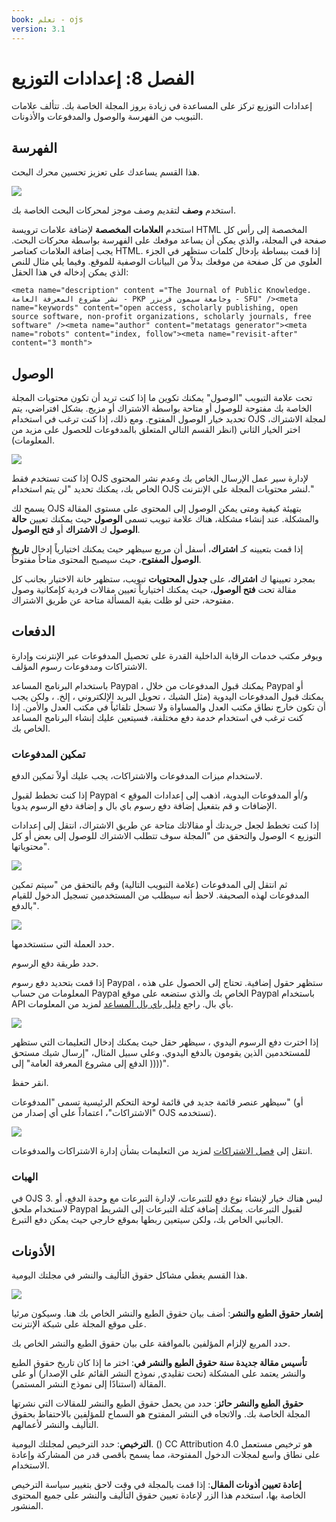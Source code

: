 ```yaml
---
book: تعلم - ojs
version: 3.1
---
```


# الفصل 8: إعدادات التوزيع

إعدادات التوزيع تركز على المساعدة في زيادة بروز المجلة الخاصة بك. تتألف علامات التبويب من الفهرسة والوصول والمدفوعات والأذونات.

## الفهرسة

هذا القسم يساعدك على تعزيز تحسين محرك البحث.

![](./assets/learning-ojs3.1-jm-settings-dist-index.png)

استخدم **وصف** لتقديم وصف موجز لمحركات البحث الخاصة بك.

استخدم **العلامات المخصصة** لإضافة علامات ترويسة HTML المخصصة إلى رأس كل صفحة في المجلة، والذي يمكن أن يساعد موقعك على الفهرسة بواسطة محركات البحث. يجب إضافة العلامات كعناصر HTML. إذا قمت ببساطة بإدخال كلمات ستظهر في الجزء العلوي من كل صفحة من موقعك بدلاً من البيانات الوصفية للموقع. وفيما يلي مثال للنص الذي يمكن إدخاله في هذا الحقل:

```
<meta name="description" content ="The Journal of Public Knowledge. نشر مشروع المعرفة العامة - PKP وجامعة سيمون فريزر - SFU" /><meta name="keywords" content="open access, scholarly publishing, open source software, non-profit organizations, scholarly journals, free software" /><meta name="author" content="metatags generator"><meta name="robots" content="index, follow"><meta name="revisit-after" content="3 month">
```

## الوصول

تحت علامة التبويب "الوصول" يمكنك تكوين ما إذا كنت تريد أن تكون محتويات المجلة الخاصة بك مفتوحة للوصول أو متاحة بواسطة الاشتراك أو مزيج. بشكل افتراضي، يتم تحديد خيار الوصول المفتوح. ومع ذلك، إذا كنت ترغب في استخدام OJS لمجلة الاشتراك، اختر الخيار الثاني (انظر القسم التالي المتعلق بالمدفوعات للحصول على مزيد من المعلومات).

![](./assets/learning-ojs3.1-jm-settings-dist-access.png)

إذا كنت تستخدم فقط OJS لإدارة سير عمل الإرسال الخاص بك وعدم نشر المحتوى الخاص بك، يمكنك تحديد "لن يتم استخدام OJS لنشر محتويات المجلة على الإنترنت."

يسمح لك OJS بتهيئة كيفية ومتى يمكن الوصول إلى المحتوى على مستوى المقالة والمشكلة. عند إنشاء مشكلة، هناك علامة تبويب تسمى **الوصول** حيث يمكنك تعيين **حالة الوصول** ك **الاشتراك** أو **فتح الوصول**.

إذا قمت بتعيينه كـ **اشتراك**، أسفل أن مربع سيظهر حيث يمكنك اختيارياً إدخال **تاريخ الوصول المفتوح**، حيث سيصبح المحتوى متاحاً مفتوحاً.

بمجرد تعيينها ك **اشتراك**، على **جدول المحتويات** تبويب، ستظهر خانة الاختيار بجانب كل مقالة تحت **فتح الوصول**، حيث يمكنك اختيارياً تعيين مقالات فردية كإمكانية وصول مفتوحة، حتى لو ظلت بقية المسألة متاحة عن طريق الاشتراك.

## الدفعات

ويوفر مكتب خدمات الرقابة الداخلية القدرة على تحصيل المدفوعات عبر الإنترنت وإدارة الاشتراكات ومدفوعات رسوم المؤلف.

باستخدام البرنامج المساعد Paypal ، يمكنك قبول المدفوعات من خلال Paypal أو يمكنك قبول المدفوعات اليدوية (مثل الشيك ، تحويل البريد الإلكتروني ، إلخ. ، ولكن يجب أن تكون خارج نطاق مكتب العدل والمساواة ولا تسجل تلقائياً في مكتب العدل والأمن.  إذا كنت ترغب في استخدام خدمة دفع مختلفة، فسيتعين عليك إنشاء البرنامج المساعد الخاص بك.

### تمكين المدفوعات

لاستخدام ميزات المدفوعات والاشتراكات، يجب عليك أولاً تمكين الدفع.

إذا كنت تخطط لقبول Paypal و/أو المدفوعات اليدوية، اذهب إلى إعدادات الموقع > الإضافات و قم بتفعيل إضافة دفع رسوم باي بال و إضافة دفع الرسوم يدويا.

إذا كنت تخطط لجعل جريدتك أو مقالاتك متاحة عن طريق الاشتراك، انتقل إلى إعدادات التوزيع > الوصول والتحقق من "المجلة سوف تتطلب الاشتراك للوصول إلى بعض أو كل محتوياتها".

![](./assets/learning-ojs3.1-jm-settings-dist-access.png)

ثم انتقل إلى المدفوعات (علامة التبويب التالية) وقم بالتحقق من "سيتم تمكين المدفوعات لهذه الصحيفة. لاحظ أنه سيطلب من المستخدمين تسجيل الدخول للقيام بالدفع".

![](./assets/learning-ojs3.1-jm-settings-dist-pay.png)

حدد العملة التي ستستخدمها.

حدد طريقة دفع الرسوم.

إذا قمت بتحديد دفع رسوم Paypal ، ستظهر حقول إضافية.  تحتاج إلى الحصول على هذه المعلومات من حساب Paypal الخاص بك والذي ستضعه على موقع Paypal باستخدام API بأي بال. راجع [دليل باي بال المساعد](https://docs.pkp.sfu.ca/using-paypal-for-ojs-and-ocs/en/) لمزيد من المعلومات.

![](./assets/learning-ojs3.1-jm-settings-dist-paypalsettings.png)

إذا اخترت دفع الرسوم اليدوي ، سيظهر حقل حيث يمكنك إدخال التعليمات التي ستظهر للمستخدمين الذين يقومون بالدفع اليدوي.  وعلى سبيل المثال، "إرسال شيك مستحق الدفع إلى مشروع المعرفة العامة" إلى ))))".

انقر حفظ.

سيظهر عنصر قائمة جديد في قائمة لوحة التحكم الرئيسية تسمى "المدفوعات" (أو "الاشتراكات"، اعتماداً على أي إصدار من OJS تستخدمه).

![](./assets/learning-ojs3.1-jm-settings-dist-payments-menu.png)

انتقل إلى [فصل الاشتراكات](./subscriptions.md) لمزيد من التعليمات بشأن إدارة الاشتراكات والمدفوعات.

### الهبات

في OJS 3. ليس هناك خيار لإنشاء نوع دفع للتبرعات، لإدارة التبرعات مع وحدة الدفع، أو لاستخدام ملحق Paypal لقبول التبرعات. يمكنك إضافة كتلة التبرعات إلى الشريط الجانبي الخاص بك، ولكن سيتعين ربطها بموقع خارجي حيث يمكن دفع التبرع.

## الأذونات

هذا القسم يغطي مشاكل حقوق التأليف والنشر في مجلتك اليومية.

![](./assets/learning-ojs3.1-jm-settings-dist-permissions.png)

**إشعار حقوق الطبع والنشر**: أضف بيان حقوق الطبع والنشر الخاص بك هنا. وسيكون مرئيا على موقع المجلة على شبكة الإنترنت.

حدد المربع لإلزام المؤلفين بالموافقة على بيان حقوق الطبع والنشر الخاص بك.

**تأسيس مقالة جديدة سنة حقوق الطبع والنشر في**: اختر ما إذا كان تاريخ حقوق الطبع والنشر يعتمد على المشكلة \(تحت تقليدي, نموذج النشر القائم على الإصدار\) أو على المقالة \(استنادًا إلى نموذج النشر المستمر\).

**حقوق الطبع والنشر حائز**: حدد من يحمل حقوق الطبع والنشر للمقالات التي نشرتها المجلة الخاصة بك. والاتجاه في النشر المفتوح هو السماح للمؤلفين بالاحتفاظ بحقوق التأليف والنشر لأعمالهم.

**الترخيص**: حدد الترخيص لمجلتك اليومية. () CC Attribution 4.0 هو ترخيص مستعمل على نطاق واسع لمجلات الدخول المفتوحة، مما يسمح بأقصى قدر من المشاركة وإعادة الاستخدام.

**إعادة تعيين أذونات المقال**: إذا قمت بالمجلة في وقت لاحق بتغيير سياسة الترخيص الخاصة بها، استخدم هذا الزر لإعادة تعيين حقوق التأليف والنشر على جميع المحتوى المنشور.
